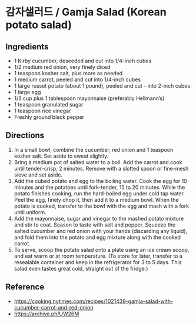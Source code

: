 # 감자샐러드 / Gamja Salad (Korean potato salad)

## Ingredients

- 1 Kirby cucumber, deseeded and cut into 1/4-inch cubes
- 1/2 medium red onion, very finely diced
- 1 teaspoon kosher salt, plus more as needed
- 1 medium carrot, peeled and cut into 1/4-inch cubes
- 1 large russet potato (about 1 pound), peeled and cut - into 2-inch cubes
- 1 large egg
- 1/3 cup plus 1 tablespoon mayonnaise (preferably Hellmann’s)
- 1 teaspoon granulated sugar
- 1 teaspoon rice vinegar
- Freshly ground black pepper

## Directions

1. In a small bowl, combine the cucumber, red onion and 1 teaspoon kosher salt. Set aside to sweat slightly.
2. Bring a medium pot of salted water to a boil. Add the carrot and cook until tender-crisp, 2 minutes. Remove with a slotted spoon or fine-mesh sieve and set aside.
3. Add the cubed potato and egg to the boiling water. Cook the egg for 10 minutes and the potatoes until fork-tender, 15 to 20 minutes. While the potato finishes cooking, run the hard-boiled egg under cold tap water. Peel the egg, finely chop it, then add it to a medium bowl. When the potato is cooked, transfer to the bowl with the egg and mash with a fork until uniform.
4. Add the mayonnaise, sugar and vinegar to the mashed potato mixture and stir to coat. Season to taste with salt and pepper. Squeeze the salted cucumber and red onion with your hands (discarding any liquid), and fold them into the potato and egg mixture along with the cooked carrot.
5. To serve, scoop the potato salad onto a plate using an ice cream scoop, and eat warm or at room temperature. (To store for later, transfer to a resealable container and keep in the refrigerator for 3 to 5 days. This salad even tastes great cold, straight out of the fridge.)

## Reference

- <https://cooking.nytimes.com/recipes/1021439-gamja-salad-with-cucumber-carrot-and-red-onion>
- <https://archive.ph/UW26M>